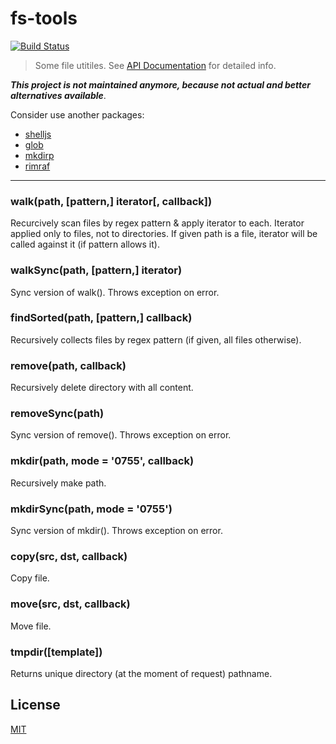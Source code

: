fs-tools
========

[![Build Status](https://secure.travis-ci.org/nodeca/fs-tools.png)](http://travis-ci.org/nodeca/fs-tools)

> Some file utitiles. See [API Documentation](http://nodeca.github.com/fs-tools/#FsTools) for detailed info.

___This project is not maintained anymore, because not actual and better alternatives available___.

Consider use another packages:

- [shelljs](https://www.npmjs.com/package/shelljs)
- [glob](https://www.npmjs.com/package/glob)
- [mkdirp](https://www.npmjs.com/package/mkdirp)
- [rimraf](https://www.npmjs.com/package/rimraf)

--------------------------------------------------------------------------------

### walk(path, [pattern,] iterator[, callback])

Recurcively scan files by regex pattern & apply iterator to each. Iterator
applied only to files, not to directories. If given path is a file, iterator
will be called against it (if pattern allows it).

### walkSync(path, [pattern,] iterator)

Sync version of walk(). Throws exception on error.


### findSorted(path, [pattern,] callback)

Recursively collects files by regex pattern (if given, all files otherwise).


### remove(path, callback)

Recursively delete directory with all content.

### removeSync(path)

Sync version of remove(). Throws exception on error.


### mkdir(path, mode = '0755', callback)

Recursively make path.

### mkdirSync(path, mode = '0755')

Sync version of mkdir(). Throws exception on error.


### copy(src, dst, callback)

Copy file.


### move(src, dst, callback)

Move file.


### tmpdir([template])

Returns unique directory (at the moment of request) pathname.


## License

[MIT](https://github.com/nodeca/fs-tools/blob/master/LICENSE)

